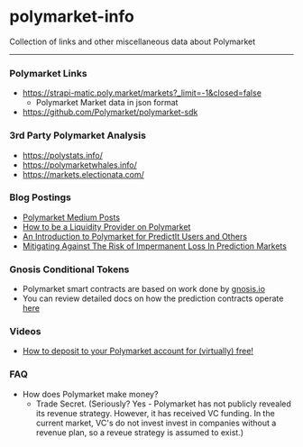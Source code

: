 # polymarket-info
Collection of links and other miscellaneous data about Polymarket

---
### Polymarket Links
* https://strapi-matic.poly.market/markets?_limit=-1&closed=false
  * Polymarket Market data in json format
* https://github.com/Polymarket/polymarket-sdk

### 3rd Party Polymarket Analysis
* https://polystats.info/
* https://polymarketwhales.info/
* https://markets.electionata.com/

### Blog Postings
* [Polymarket Medium Posts](https://polymarket.medium.com/)
* [How to be a Liquidity Provider on Polymarket](https://predictioninsights.com/how-to-be-a-liquidity-provider-on-polymarket/)
* [An Introduction to Polymarket for PredictIt Users and Others](https://aaronkreider.medium.com/author-aaron-kreider-written-on-july-1-2021-twitter-https-twitter-com-online-activist-76d0de34f83f)
* [Mitigating Against The Risk of Impermanent Loss In Prediction Markets](https://blog.zeitgeist.pm/mitigating-against-the-risk-of-impermanent-loss-in-prediction-markets/)

### Gnosis Conditional Tokens
* Polymarket smart contracts are based on work done by [gnosis.io](https://gnosis.io)
* You can review detailed docs on how the prediction contracts operate [here](https://docs.gnosis.io/conditionaltokens/)

### Videos
 * [How to deposit to your Polymarket account for (virtually) free!](https://www.youtube.com/watch?v=AB6q1RDd5Mk)

### FAQ
* How does Polymarket make money?
  * Trade Secret. (Seriously? Yes - Polymarket has not publicly revealed its revenue strategy. However, it has received VC funding. In the current market, VC's do not invest invest in companies without a revenue plan, so a reveue strategy is assumed to exist.) 
